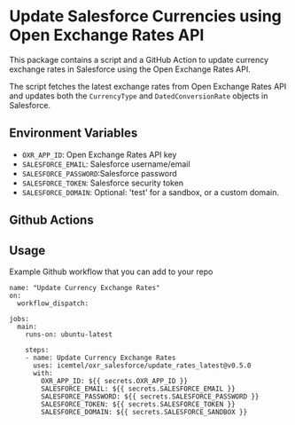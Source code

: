 # Update Salesforce Currencies using Open Exchange Rates API

This package contains a script and a GitHub Action to update currency exchange rates in Salesforce using the Open Exchange Rates API.

The script fetches the latest exchange rates from Open Exchange Rates API and updates both the `CurrencyType` and `DatedConversionRate` objects in Salesforce. 

## Environment Variables

- `OXR_APP_ID`: Open Exchange Rates API key
- `SALESFORCE_EMAIL`: Salesforce username/email
- `SALESFORCE_PASSWORD`:Salesforce password
- `SALESFORCE_TOKEN`: Salesforce security token
- `SALESFORCE_DOMAIN`: Optional: 'test' for a sandbox, or a custom domain.


## Github Actions


## Usage

Example Github workflow that you can add to your repo 

```
name: "Update Currency Exchange Rates"
on:
  workflow_dispatch:

jobs:
  main:
    runs-on: ubuntu-latest

    steps:
    - name: Update Currency Exchange Rates
      uses: icemtel/oxr_salesforce/update_rates_latest@v0.5.0
      with:
        OXR_APP_ID: ${{ secrets.OXR_APP_ID }}
        SALESFORCE_EMAIL: ${{ secrets.SALESFORCE_EMAIL }}
        SALESFORCE_PASSWORD: ${{ secrets.SALESFORCE_PASSWORD }}
        SALESFORCE_TOKEN: ${{ secrets.SALESFORCE_TOKEN }}
        SALESFORCE_DOMAIN: ${{ secrets.SALESFORCE_SANDBOX }}
```
